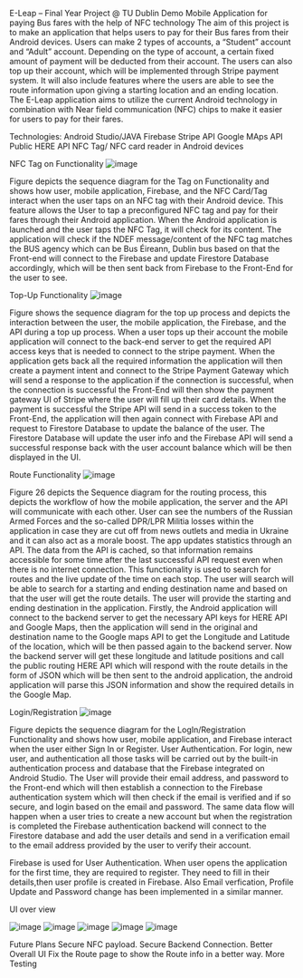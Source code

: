 E-Leap – Final Year Project @ TU Dublin
Demo Mobile Application for paying Bus fares with the help of NFC technology
The aim of this project is to make an application that helps users to pay for their Bus fares from their Android devices. 
Users can make 2 types of accounts, a “Student” account and “Adult” account. Depending on the type of account, a certain fixed amount of payment will be deducted from their account. The users can also top up their account, which will be implemented through Stripe payment system. It will also include features where the users are able to see the route information upon giving a starting location and an ending location. The E-Leap application aims to utilize the current Android technology in combination with Near field communication (NFC) chips to make it easier for users to pay for their fares.

Technologies:
Android Studio/JAVA
Firebase
Stripe API
Google MAps API
Public HERE API
NFC Tag/ NFC card reader in Android devices

NFC Tag on Functionality
![image](https://user-images.githubusercontent.com/56804514/234758656-baf571fb-1577-4c42-a215-ee55caa53abd.png)

Figure depicts the sequence diagram for the Tag on Functionality and shows how user, mobile application, Firebase, and the NFC Card/Tag interact when the user taps on an NFC tag with their Android device.
This feature allows the User to tap a preconfigured NFC tag and pay for their fares through their Android application. 
When the Android application is launched and the user taps the NFC Tag, it will check for its content. The application will check if the NDEF message/content of the NFC tag matches the BUS agency which can be Bus Éireann, Dublin bus based on that the Front-end will connect to the Firebase and update Firestore Database accordingly, which will be then sent back from Firebase to the Front-End for the user to see.

Top-Up Functionality
![image](https://user-images.githubusercontent.com/56804514/234758969-662de89c-a571-4f8e-8d43-90b9b24ed00b.png)

Figure shows the sequence diagram for the top up process and depicts the interaction between the user, the mobile application, the Firebase, and the API during a top up process.
When a user tops up their account the mobile application will connect to the back-end server to get the required API access keys that is needed to connect to the stripe payment. When the application gets back all the required information the application will then create a payment intent and connect to the Stripe Payment Gateway which will send a response to the application if the connection is successful, when the connection is successful the Front-End will then show the payment gateway UI of Stripe where the user will fill up their card details. When the payment is successful the Stripe API will send in a success token to the Front-End, the application will then again connect with Firebase API and request to Firestore Database to update the balance of the user. The Firestore Database will update the user info and the Firebase API will send a successful response back with the user account balance which will be then displayed in the UI.  

Route Functionality
![image](https://user-images.githubusercontent.com/56804514/234759096-32d3a476-1a40-4600-b0f2-636598673ab2.png)

Figure 26 depicts the Sequence diagram for the routing process, this depicts the workflow of how the mobile application, the server and the API will communicate with each other.
User can see the numbers of the Russian Armed Forces and the so-called DPR/LPR Militia losses within the application in case they are cut off from news outlets and media in Ukraine and it can also act as a morale boost. The app updates statistics through an API. The data from the API is cached, so that information remains accessible for some time after the last successful API request even when there is no internet connection.
This functionality is used to search for routes and the live update of the time on each stop. The user will search will be able to search for a starting and ending destination name and based on that the user will get the route details. 
The user will provide the starting and ending destination in the application. Firstly, the Android application will connect to the backend server to get the necessary API keys for HERE API and Google Maps, then the application will send in the original and destination name to the Google maps API to get the Longitude and Latitude of the location, which will be then passed again to the backend server. Now the backend server will get these longitude and latitude positions and call the public routing HERE API which will respond with the route details in the form of JSON which will be then sent to the android application, the android application will parse this JSON information and show the required details in the Google Map.

Login/Registration
![image](https://user-images.githubusercontent.com/56804514/234759233-004963e8-cb11-46a7-9bb6-fbf97e49ca76.png)

Figure depicts the sequence diagram for the LogIn/Registration Functionality and shows how user, mobile application, and  Firebase interact when the user either Sign In or Register.
User Authentication.
For login, new user, and authentication all those tasks will be carried out by the built-in authentication process and database that the Firebase integrated on Android Studio.
The User will provide their email address, and password to the Front-end which will then establish a connection to the Firebase authentication system which will then check if the email is verified and if so secure, and login based on the email and password. 
The same data flow will happen when a user tries to create a new account but when the registration is completed the Firebase authentication backend will connect to the Firestore database and add the user details and send in a verification email to the email address provided by the user to verify their account. 

Firebase is used for User Authentication. When user opens the application for the first time, they are required to register. They need to fill in their details,then user profile is created in Firebase.
Also Email verfication, Profile Update and Password change has been implemented in a similar manner.

UI over view


![image](https://user-images.githubusercontent.com/56804514/234862578-fc850512-66dd-488a-ad9b-46567dcd9dfa.png)
![image](https://user-images.githubusercontent.com/56804514/234862647-788b9b22-4abc-4382-80f6-398b9c2d2c9d.png)
![image](https://user-images.githubusercontent.com/56804514/234862720-5397560e-dcdc-471e-a303-81c0111b46e0.png)
![image](https://user-images.githubusercontent.com/56804514/234862788-fc187c2a-916f-4372-b3f5-df7612e2e664.png)
![image](https://user-images.githubusercontent.com/56804514/234862855-b67c45d3-33d7-48a3-8e80-2746a00df793.png)






Future Plans
Secure NFC payload. 
Secure Backend Connection.
Better Overall UI 
Fix the Route page to show the Route info  in a better way.
More Testing
